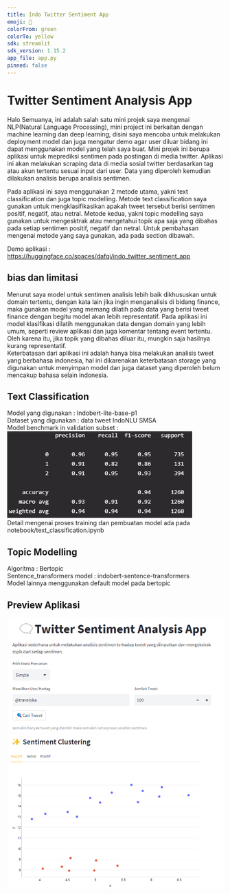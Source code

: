 ```yaml
---
title: Indo Twitter Sentiment App
emoji: 👀
colorFrom: green
colorTo: yellow
sdk: streamlit
sdk_version: 1.15.2
app_file: app.py
pinned: false
---
```


# Twitter Sentiment Analysis App

Halo Semuanya, ini adalah salah satu mini projek saya mengenai NLP(Natural Language Processing), mini project ini berkaitan dengan machine learning dan deep learning, disini saya mencoba untuk melakukan deployment model dan juga mengatur demo agar user diluar bidang ini dapat menggunakan model yang telah saya buat.
Mini projek ini berupa aplikasi untuk meprediksi sentimen pada postingan di media twitter. Aplikasi ini akan melakukan scraping data di media sosial twitter berdasarkan tag atau akun tertentu sesuai input dari user. Data yang diperoleh kemudian dilakukan analisis berupa analisis sentimen. 

Pada aplikasi ini saya menggunakan 2 metode utama, yakni text classification dan juga topic modelling. Metode text classification saya gunakan untuk mengklasifikasikan apakah tweet tersebut berisi sentimen positif, negatif, atau netral. Metode kedua, yakni topic modelling saya gunakan untuk mengesktrak atau mengetahui topik apa saja yang dibahas pada setiap sentimen positif, negatif dan netral. Untuk pembahasan mengenai metode yang saya gunakan, ada pada section dibawah.

Demo aplikasi : https://huggingface.co/spaces/dafqi/indo_twitter_sentiment_app 

## bias dan limitasi

Menurut saya model untuk sentimen analisis lebih baik dikhususkan untuk domain tertentu, dengan kata lain jika ingin menganalisis di bidang finance, maka gunakan model yang memang dilatih pada data yang berisi tweet finance dengan begitu model akan lebih representatif. Pada aplikasi ini model klasifikasi dilatih menggunakan data dengan domain yang lebih umum, seperti review aplikasi dan juga komentar tentang event tertentu. Oleh karena itu, jika topik yang dibahas diluar itu, mungkin saja hasilnya kurang representatif. <br>
Keterbatasan dari aplikasi ini adalah hanya bisa melakukan analisis tweet yang berbahasa indonesia, hal ini dikarenakan keterbatasan storage yang digunakan untuk menyimpan model dan juga dataset yang diperoleh belum mencakup bahasa selain indonesia.  

## Text Classification

Model yang digunakan : Indobert-lite-base-p1 <br>
Dataset yang digunakan : data tweet IndoNLU  SMSA <br> 
Model benchmark in validation subset :  <br>
<img src="assets/img/model_benchmark.png" /> <br>
Detail mengenai proses training dan pembuatan model ada pada notebook/text_classification.ipynb   

## Topic Modelling 

Algoritma : Bertopic <br>
Sentence_transformers model : indobert-sentence-transformers <br>
Model lainnya menggunakan default model pada bertopic

## Preview Aplikasi

<img src="assets/img/showcase_1.png" width = "512"/> <br>
<img src="assets/img/showcase_2.png" width = "512" /> <br>

